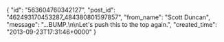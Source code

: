  {
   "id": "563604760342127",
   "post_id": "462493170453287_484380801597857",
   "from_name": "Scott Duncan",
   "message": "...BUMP.\n\nLet's push this to the top again.",
   "created_time": "2013-09-23T17:31:46+0000"
 }
